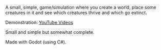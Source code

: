 A small, simple, game/simulation where you create a world, place some creatures in it and see which creatures thrive and which go extinct.

Demonstration:
[YouTube Videos](https://www.youtube.com/playlist?list=PLMgDVIa0Pg8X8cipiYiRpgI9Iu2qqSmJM)

Small and simple but somewhat complete.

Made with Godot (using C#).

